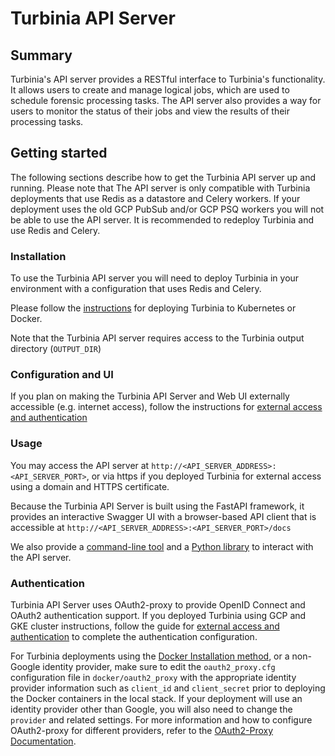 # Turbinia API Server

## Summary
Turbinia's API server provides a RESTful interface to Turbinia's functionality. It allows users to create and manage logical jobs, which are used to schedule forensic processing tasks. The API server also provides a way for users to monitor the status of their jobs and view the results of their processing tasks.

## Getting started
The following sections describe how to get the Turbinia API server up and running. Please note that The API server is only compatible with Turbinia deployments that use Redis as a datastore and Celery workers. If your deployment uses the old GCP PubSub and/or GCP PSQ workers you will not be able to use the API server. It is recommended to redeploy Turbinia and use Redis and Celery.

### Installation
To use the Turbinia API server you will need to deploy Turbinia in your environment with a configuration that uses Redis and Celery.

Please follow the [instructions](install.md) for deploying Turbinia to Kubernetes or Docker.

Note that the Turbinia API server requires access to the Turbinia output directory (```OUTPUT_DIR```)

### Configuration and UI
If you plan on making the Turbinia API Server and Web UI externally accessible (e.g. internet access), follow the instructions for [external access and authentication](https://github.com/google/osdfir-infrastructure/tree/main/charts/turbinia)

### Usage
You may access the API server at ```http://<API_SERVER_ADDRESS>:<API_SERVER_PORT>```, or via https if you deployed Turbinia for external access using a domain and HTTPS certificate.

Because the Turbinia API Server is built using the FastAPI framework, it provides an interactive Swagger UI with a browser-based API client that is accessible at ```http://<API_SERVER_ADDRESS>:<API_SERVER_PORT>/docs```

We also provide a [command-line tool](https://github.com/google/turbinia/tree/master/turbinia/api/cli) and a [Python library](https://github.com/google/turbinia/tree/master/turbinia/api/client) to interact with the API server.

### Authentication
Turbinia API Server uses OAuth2-proxy to provide OpenID Connect and OAuth2 authentication support. If you deployed Turbinia using GCP and GKE cluster instructions, follow the guide for [external access and authentication](https://github.com/google/osdfir-infrastructure/tree/main/charts/turbinia) to complete the authentication configuration.

For Turbinia deployments using the [Docker Installation method](install.md#docker-installation), or a non-Google identity provider, make sure to edit the ```oauth2_proxy.cfg``` configuration file in ```docker/oauth2_proxy``` with the appropriate identity provider information such as ```client_id``` and ```client_secret``` prior to deploying the Docker containers in the local stack. If your deployment will use an identity provider other than Google, you will also need to change the ```provider``` and related settings. For more information and how to configure OAuth2-proxy for different providers, refer to the [OAuth2-Proxy Documentation](https://oauth2-proxy.github.io/oauth2-proxy/docs/configuration/oauth_provider).